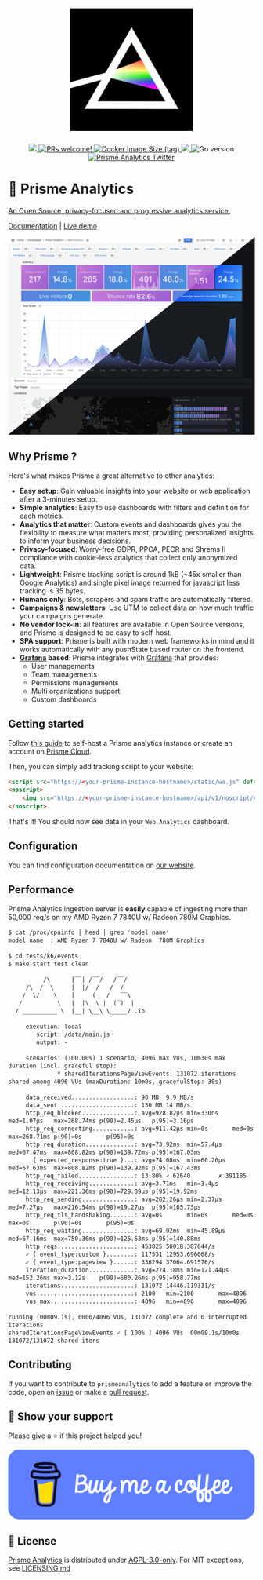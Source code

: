 <h1 align="center">
    <img height="250" src="./.github/images/logo.jpg">
</h1>

<p align="center">
    <a href="https://github.com/prismelabs/analytics/raw/master/LICENSE">
        <img src="https://img.shields.io/github/license/prismelabs/analytics">
    </a>
    <a href="https://github.com/prismelabs/analytics/blob/master/CONTRIBUTING.md">
        <img src="https://img.shields.io/badge/PRs-Welcome-brightgreen" alt="PRs welcome!" />
    </a>
    <a href="https://hub.docker.com/r/prismelabs/analytics">
        <img alt="Docker Image Size (tag)" src="https://img.shields.io/docker/image-size/prismelabs/analytics/latest">
    </a>
    <a href="https://goreportcard.com/report/github.com/prismelabs/analytics">
        <img src="https://goreportcard.com/badge/github.com/prismelabs/analytics">
    </a>
    <img alt="Go version" src="https://img.shields.io/github/go-mod/go-version/prismelabs/analytics">
    <a href="https://x.com/prismeanalytics">
        <img src="https://img.shields.io/twitter/follow/prismeanalytics?label=Follow" alt="Prisme Analytics Twitter" />
    </a>
</p>

# :gem: Prisme Analytics

[An Open Source, privacy-focused and progressive analytics service.](https://www.prismeanalytics.com/docs/next/)

[Documentation](https://www.prismeanalytics.com/docs)
|
[Live demo](https://app.prismeanalytics.com/grafana)

![grafana dashboard](.github/images/web-analytics-dashboard.jpg)

## Why Prisme ?

Here's what makes Prisme a great alternative to other analytics:
* **Easy setup**: Gain valuable insights into your website or web application
after a 3-minutes setup.
* **Simple analytics**: Easy to use dashboards with filters and definition for
each metrics.
* **Analytics that matter**: Custom events and dashboards gives you the
flexibility to measure what matters most, providing personalized insights to
inform your business decisions.
* **Privacy-focused**: Worry-free GDPR, PPCA, PECR and Shrems II compliance with
cookie-less analytics that collect only anonymized data.
* **Lightweight**: Prisme tracking script is around 1kB (~45x smaller than
Google Analytics) and single pixel image returned for javascript less tracking
is 35 bytes.
* **Humans only**: Bots, scrapers and spam traffic are automatically filtered.
* **Campaigns & newsletters**: Use UTM to collect data on how much traffic your
campaigns generate.
* **No vendor lock-in**: all features are available in Open Source versions, and
Prisme is designed to be easy to self-host.
* **SPA support**: Prisme is built with modern web frameworks in mind and it
works automatically with any pushState based router on the frontend.
* **[Grafana](https://github.com/grafana/grafana) based**: Prisme integrates
with [Grafana](https://github.com/grafana/grafana) that provides:
  * User managements
  * Team managements
  * Permissions managements
  * Multi organizations support
  * Custom dashboards

## Getting started

Follow
[this guide](https://www.prismeanalytics.com/docs/guides/self-host-prisme-docker/)
to self-host a Prisme analytics instance or create an account on
[Prisme Cloud](https://app.prismeanalytics.com/sign_up).

Then, you can simply add tracking script to your website:

```html
<script src="https://<your-prisme-instance-hostname>/static/wa.js" defer></script>
<noscript>
    <img src="https://<your-prisme-instance-hostname>/api/v1/noscript/events/pageviews" style="position:absolute;top:-100px">
</noscript>
```

That's it! You should now see data in your `Web Analytics` dashboard.

## Configuration

You can find configuration documentation on
[our website](https://www.prismeanalytics.com/docs/next/reference/server/server-modes/).

## Performance

Prisme Analytics ingestion server is **easily** capable of ingesting more than
50,000 req/s on my AMD Ryzen 7 7840U w/ Radeon 780M Graphics.

```
$ cat /proc/cpuinfo | head | grep 'model name'
model name	: AMD Ryzen 7 7840U w/ Radeon  780M Graphics

$ cd tests/k6/events
$ make start test clean

          /\      |‾‾| /‾‾/   /‾‾/
     /\  /  \     |  |/  /   /  /
    /  \/    \    |     (   /   ‾‾\
   /          \   |  |\  \ |  (‾)  |
  / __________ \  |__| \__\ \_____/ .io

     execution: local
        script: /data/main.js
        output: -
 
     scenarios: (100.00%) 1 scenario, 4096 max VUs, 10m30s max duration (incl. graceful stop):
              * sharedIterationsPageViewEvents: 131072 iterations shared among 4096 VUs (maxDuration: 10m0s, gracefulStop: 30s)

     data_received..................: 90 MB  9.9 MB/s
     data_sent......................: 130 MB 14 MB/s
     http_req_blocked...............: avg=928.82µs min=330ns    med=1.07µs   max=268.74ms p(90)=2.45µs   p(95)=3.16µs  
     http_req_connecting............: avg=911.42µs min=0s       med=0s       max=268.71ms p(90)=0s       p(95)=0s      
     http_req_duration..............: avg=73.92ms  min=57.4µs   med=67.47ms  max=808.82ms p(90)=139.72ms p(95)=167.03ms
       { expected_response:true }...: avg=74.08ms  min=60.26µs  med=67.63ms  max=808.82ms p(90)=139.92ms p(95)=167.43ms
     http_req_failed................: 13.80% ✓ 62640        ✗ 391185
     http_req_receiving.............: avg=3.71ms   min=3.4µs    med=12.13µs  max=221.36ms p(90)=729.89µs p(95)=19.92ms 
     http_req_sending...............: avg=282.26µs min=2.37µs   med=7.27µs   max=216.54ms p(90)=19.27µs  p(95)=105.73µs
     http_req_tls_handshaking.......: avg=0s       min=0s       med=0s       max=0s       p(90)=0s       p(95)=0s      
     http_req_waiting...............: avg=69.92ms  min=45.89µs  med=67.16ms  max=750.36ms p(90)=125.53ms p(95)=140.88ms
     http_reqs......................: 453825 50018.387644/s
     ✓ { event_type:custom }........: 117531 12953.696068/s
     ✓ { event_type:pageview }......: 336294 37064.691576/s
     iteration_duration.............: avg=274.18ms min=121.44µs med=152.26ms max=3.12s    p(90)=680.26ms p(95)=958.77ms
     iterations.....................: 131072 14446.119331/s
     vus............................: 2100   min=2100       max=4096
     vus_max........................: 4096   min=4096       max=4096

running (00m09.1s), 0000/4096 VUs, 131072 complete and 0 interrupted iterations
sharedIterationsPageViewEvents ✓ [ 100% ] 4096 VUs  00m09.1s/10m0s  131072/131072 shared iters
```

## Contributing

If you want to contribute to `prismeanalytics` to add a feature or improve the
code, open an [issue](https://github.com/prismelabs/analytics/issues)
or make a [pull request](https://github.com/prismelabs/analytics/pulls).

## :stars: Show your support

Please give a :star: if this project helped you!

[![buy me a coffee button](./.github/images/blue-button.png)](https://www.buymeacoffee.com/prismelabs)

## :scroll: License

[Prisme Analytics](https://www.prismeanalytics.com/) is distributed under
[AGPL-3.0-only](LICENSE). For MIT exceptions, see [LICENSING.md](LICENSING.md)
